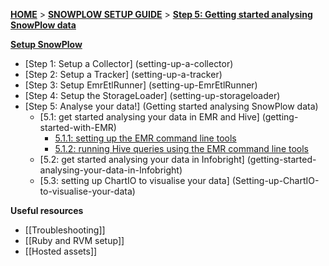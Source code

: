 [**HOME**](Home) > [**SNOWPLOW SETUP GUIDE**](Setting-up-SnowPlow) > [**Step 5: Getting started analysing SnowPlow data**](Getting-started-analysing-SnowPlow-data)  

[**Setup SnowPlow**](Setting-up-SnowPlow)  

- [Step 1: Setup a Collector] (setting-up-a-collector)  
- [Step 2: Setup a Tracker] (setting-up-a-tracker)  
- [Step 3: Setup EmrEtlRunner] (setting-up-EmrEtlRunner)  
- [Step 4: Setup the StorageLoader] (setting-up-storageloader)  
- [Step 5: Analyse your data!] (Getting started analysing SnowPlow data)  
  - [5.1: get started analysing your data in EMR and Hive] (getting-started-with-EMR)
    - [5.1.1: setting up the EMR command line tools](Setting-up-EMR-command-line-tools)
    - [5.1.2: running Hive queries using the EMR command line tools](Running-Hive-using-the-command-line-tools)
  - [5.2: get started analysing your data in Infobright] (getting-started-analysing-your-data-in-Infobright)
  - [5.3: setting up ChartIO to visualise your data] (Setting-up-ChartIO-to-visualise-your-data)

**Useful resources**  

- [[Troubleshooting]]  
- [[Ruby and RVM setup]]  
- [[Hosted assets]]  
